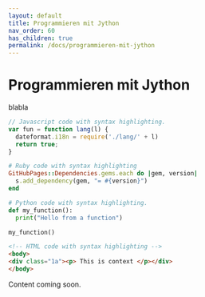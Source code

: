 ```yaml
---
layout: default
title: Programmieren mit Jython
nav_order: 60
has_children: true
permalink: /docs/programmieren-mit-jython
---
```


# Programmieren mit Jython

blabla

```js
// Javascript code with syntax highlighting.
var fun = function lang(l) {
  dateformat.i18n = require('./lang/' + l)
  return true;
}
```

```ruby
# Ruby code with syntax highlighting
GitHubPages::Dependencies.gems.each do |gem, version|
  s.add_dependency(gem, "= #{version}")
end
```

```python
# Python code with syntax highlighting.
def my_function():
  print("Hello from a function")

my_function()
```

```html
<!-- HTML code with syntax highlighting -->
<body>
<div class="1a"><p> This is context </p></div>
</body>

```
Content coming soon. 

